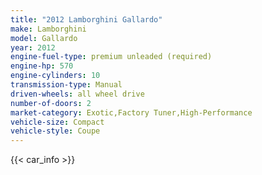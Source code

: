 ```yaml
---
title: "2012 Lamborghini Gallardo"
make: Lamborghini
model: Gallardo
year: 2012
engine-fuel-type: premium unleaded (required)
engine-hp: 570
engine-cylinders: 10
transmission-type: Manual
driven-wheels: all wheel drive
number-of-doors: 2
market-category: Exotic,Factory Tuner,High-Performance
vehicle-size: Compact
vehicle-style: Coupe
---
```


{{< car_info >}}
